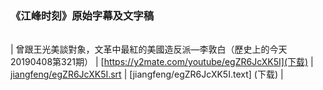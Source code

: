 ### 《江峰时刻》原始字幕及文字稿

| | | | |
|---|---|---|---|

| 曾跟王光美談對象，文革中最紅的美國造反派—李敦白（歷史上的今天20190408第321期） | [https://y2mate.com/youtube/egZR6JcXK5I](下载) | [jiangfeng/egZR6JcXK5I.srt](下载) | [jiangfeng/egZR6JcXK5I.text] (下载) | 
